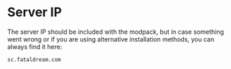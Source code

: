 # Server IP

The server IP should be included with the modpack, but in case something went wrong or if you are using alternative installation methods, you can always find it here:

`sc.fataldream.com`